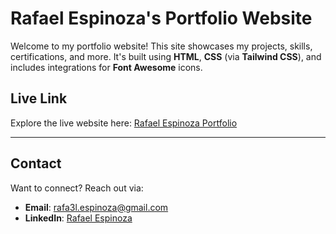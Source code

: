 # Rafael Espinoza's Portfolio Website

Welcome to my portfolio website! This site showcases my projects, skills, certifications, and more. It's built using **HTML**, **CSS** (via **Tailwind CSS**), and includes integrations for **Font Awesome** icons.

## Live Link

Explore the live website here: [Rafael Espinoza Portfolio](https://respin5757.github.io/personal-website/index.html)

---

## Contact

Want to connect? Reach out via:

- **Email**: [rafa3l.espinoza@gmail.com](mailto:rafa3l.espinoza@gmail.com)
- **LinkedIn**: [Rafael Espinoza](https://linkedin.com/in/rafael-espinoza-2001/)

